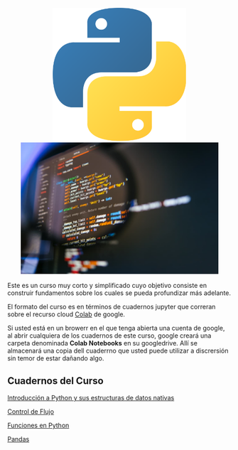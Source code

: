 <p align="center">
  <img src="PICS/Python-logo.png" width="300" title="hover text">
  <img src="PICS/python-que-es.jpg" width="445" title="hover text">
</p>


Este es un curso muy corto y simplificado cuyo objetivo consiste en construir fundamentos sobre los cuales se pueda profundizar más adelante.

El formato del curso es en términos de cuadernos jupyter que correran sobre el recurso cloud [Colab](https://colab.research.google.com/) de google. 

Si usted está en un browerr en el que tenga abierta una cuenta de google, al abrir cualquiera de los cuadernos de este curso, google creará una carpeta denominada **Colab Notebooks** en su googledrive. Allí se almacenará una copia dell cuaderrno que usted puede utilizar a discrersión sin temor de estar dañando algo. 

## Cuadernos del Curso

 [Introducción a Python y sus estructuras de datos nativas](Cuadernos_Jupyter/CL_I_ESTRUCTURAS_DE_DATOS_NATIVAS.ipynb)

[Control de Flujo]()

[Funciones en Python](Cuadernos_Jupyter/FUNCIONES_I.ipynb)

[Pandas](Cuadernos_Jupyter/Introduccion_a_PANDAS.ipynb)
